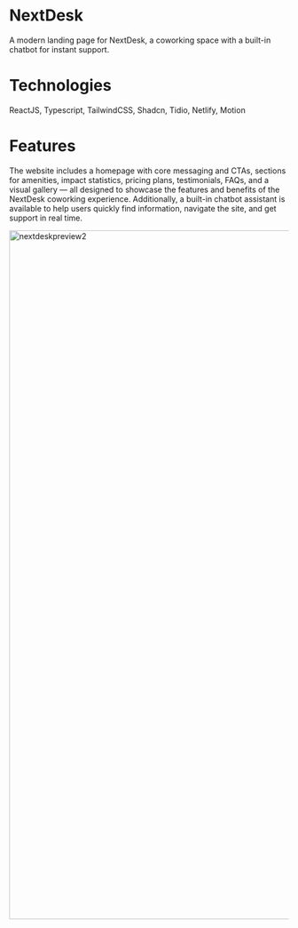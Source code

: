 # NextDesk
A modern landing page for NextDesk, a coworking space with a built-in chatbot for instant support.

# Technologies
 ReactJS, Typescript, TailwindCSS, Shadcn, Tidio, Netlify, Motion

# Features
The website includes a homepage with core messaging and CTAs, sections for amenities, impact statistics, pricing plans, testimonials, FAQs, and a visual gallery — all designed to showcase the features and benefits of the NextDesk coworking experience. Additionally, a built-in chatbot assistant is available to help users quickly find information, navigate the site, and get support in real time.


<img width="1903" height="1240" alt="nextdeskpreview2" src="https://github.com/user-attachments/assets/feac9f9b-eddc-4348-baaf-a7d00f3d49be" />

















